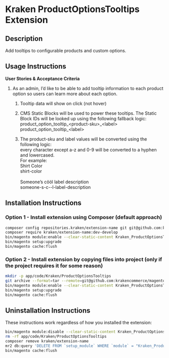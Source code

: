 # Kraken ProductOptionsTooltips Extension

## Description

Add tooltips to configurable products and custom options.

## Usage Instructions

**User Stories & Acceptance Criteria**
<ol class="ak-ol">
    <li>
        <p>
            As an admin, I’d like to be able to add tooltip information to each product option so users can learn more about each option.
        </p>
        <ol class="ak-ol">
            <li>
                <p>
                    Tooltip data will show on click (not hover)
                </p>
            </li>
            <li>
                <p>
                    CMS Static Blocks will be used to power these tooltips. The Static Block IDs will be looked up using the following fallback logic:<br>
                    product_option_tooltip_&lt;product-sku&gt;_&lt;label&gt;<br>
                    product_option_tooltip_&lt;label&gt;
                </p>
            </li>
            <li>
                <p>
                    The <span class="code">product-sku</span> and <span class="code">label</span> values will be converted using the following logic:<br>
                    every character except a-z and 0-9 will be converted to a hyphen and lowercased.<br>
                    For example:<br>
                    Shirt Color<br>
                    shirt-color<br>
                    <br>
                    Someone’s cööl label description<br>
                    someone-s-c--l-label-description
                </p>
            </li>
        </ol>
    </li>
</ol>

## Installation Instructions

### Option 1 - Install extension using Composer (default approach)

```bash
composer config repositories.kraken/extension-name git git@github.com:krakencommerce/magento2-module-product-options-tooltips.git
composer require kraken/extension-name:dev-develop
bin/magento module:enable --clear-static-content Kraken_ProductOptionsTooltips
bin/magento setup:upgrade
bin/magento cache:flush
```

### Option 2 - Install extension by copying files into project (only if the project requires it for some reason)

```bash
mkdir -p app/code/Kraken/ProductOptionsTooltips
git archive --format=tar --remote=git@github.com:krakencommerce/magento2-module-product-options-tooltips.git master | tar xf - -C app/code/Kraken/ProductOptionsTooltips/
bin/magento module:enable --clear-static-content Kraken_ProductOptionsTooltips
bin/magento setup:upgrade
bin/magento cache:flush
```

## Uninstallation Instructions

These instructions work regardless of how you installed the extension:

```bash
bin/magento module:disable --clear-static-content Kraken_ProductOptionsTooltips
rm -rf app/code/Kraken/ProductOptionsTooltips
composer remove kraken/extension-name
mr2 db:query 'DELETE FROM `setup_module` WHERE `module` = "Kraken_ProductOptionsTooltips"'
bin/magento cache:flush
```